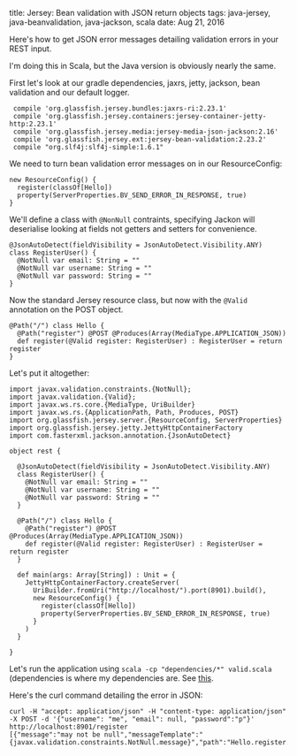 title: Jersey: Bean validation with JSON return objects
tags: java-jersey, java-beanvalidation, java-jackson, scala
date: Aug 21, 2016

Here's how to get JSON error messages detailing validation errors in your REST input.

I'm doing this in Scala, but the Java version is obviously nearly the same.

First let's look at our gradle dependencies, jaxrs, jetty, jackson, bean validation and our default logger.

     compile 'org.glassfish.jersey.bundles:jaxrs-ri:2.23.1'
     compile 'org.glassfish.jersey.containers:jersey-container-jetty-http:2.23.1'
     compile 'org.glassfish.jersey.media:jersey-media-json-jackson:2.16'
     compile 'org.glassfish.jersey.ext:jersey-bean-validation:2.23.2'
     compile "org.slf4j:slf4j-simple:1.6.1"

We need to turn bean validation error messages on in our ResourceConfig:

    new ResourceConfig() {
      register(classOf[Hello])
      property(ServerProperties.BV_SEND_ERROR_IN_RESPONSE, true)
    }

We'll define a class with `@NonNull` contraints, specifying Jackon will deserialise looking at fields not getters and setters for convenience.

    @JsonAutoDetect(fieldVisibility = JsonAutoDetect.Visibility.ANY)
    class RegisterUser() {
      @NotNull var email: String = ""
      @NotNull var username: String = ""
      @NotNull var password: String = ""
    }

Now the standard Jersey resource class, but now with the `@Valid` annotation on the POST object. 

    @Path("/") class Hello {
      @Path("register") @POST @Produces(Array(MediaType.APPLICATION_JSON))
      def register(@Valid register: RegisterUser) : RegisterUser = return register
    }

Let's put it altogether:

    import javax.validation.constraints.{NotNull};
    import javax.validation.{Valid};
    import javax.ws.rs.core.{MediaType, UriBuilder}
    import javax.ws.rs.{ApplicationPath, Path, Produces, POST}
    import org.glassfish.jersey.server.{ResourceConfig, ServerProperties}
    import org.glassfish.jersey.jetty.JettyHttpContainerFactory
    import com.fasterxml.jackson.annotation.{JsonAutoDetect}
    
    object rest {
    
      @JsonAutoDetect(fieldVisibility = JsonAutoDetect.Visibility.ANY)
      class RegisterUser() {
        @NotNull var email: String = ""
        @NotNull var username: String = ""
        @NotNull var password: String = ""
      }
    
      @Path("/") class Hello {
        @Path("register") @POST @Produces(Array(MediaType.APPLICATION_JSON))
        def register(@Valid register: RegisterUser) : RegisterUser = return register
      }
    
      def main(args: Array[String]) : Unit = {
        JettyHttpContainerFactory.createServer(
          UriBuilder.fromUri("http://localhost/").port(8901).build(),
          new ResourceConfig() {
            register(classOf[Hello])
            property(ServerProperties.BV_SEND_ERROR_IN_RESPONSE, true)
          }
        )
      }
    
    }

Let's run the application using `scala -cp "dependencies/*" valid.scala` (dependencies is where my dependencies are. See [this](https://newfivefour.com/gradle-copy-all-dependencies-into-dir.html).

Here's the curl command detailing the error in JSON:

    curl -H "accept: application/json" -H "content-type: application/json" -X POST -d '{"username": "me", "email": null, "password":"p"}' http://localhost:8901/register
    [{"message":"may not be null","messageTemplate":"{javax.validation.constraints.NotNull.message}","path":"Hello.register.arg0.email","invalidValue":null}]

